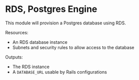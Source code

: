# RDS, Postgres Engine

This module will provision a Postgres database using RDS.

Resources:

* An RDS database instance
* Subnets and security rules to allow access to the database

Outputs:

* The RDS instance
* A `DATABASE_URL` usable by Rails configurations
